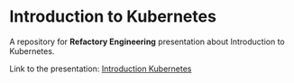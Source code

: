 # Introduction to Kubernetes
A repository for **Refactory Engineering** presentation about Introduction to Kubernetes.

Link to the presentation: [Introduction Kubernetes](https://andikadeveloper-introduction-kubernetes.vercel.app)
